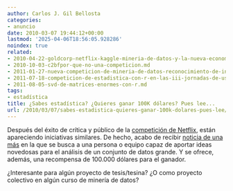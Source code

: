 ```yaml
---
author: Carlos J. Gil Bellosta
categories:
- anuncio
date: 2010-03-07 19:44:12+00:00
lastmod: '2025-04-06T18:56:05.928286'
noindex: true
related:
- 2010-04-22-goldcorp-netflix-kaggle-mineria-de-datos-y-la-nueva-economia.md
- 2010-10-03-c2bfpor-que-no-una-competicion.md
- 2011-01-27-nueva-competicion-de-mineria-de-datos-reconocimiento-de-instrumentos-musicales.md
- 2011-07-18-competicion-de-estadistica-con-r-en-las-iii-jornadas-de-usuarios-de-r.md
- 2011-08-05-svd-de-matrices-enormes-con-r.md
tags:
- estadística
title: ¿Sabes estadística? ¿Quieres ganar 100K dólares? Pues lee...
url: /2010/03/07/sabes-estadistica-quieres-ganar-100k-dolares-pues-lee/
---
```


Después del éxito de crítica y público de la [competición de Netflix](http://www.netflixprize.com/), están apareciendo iniciativas similares. De hecho, acabo de recibir [noticia de una más](https://gw.innocentive.com/ar/disciplineSearch?challenge-order-by=&challenge-sort-by=&viewMode=&challenge-search-text=9231572) en la que se busca a una persona o equipo capaz de aportar ideas novedosas para el análisis de un conjunto de datos grande. Y se ofrece, además, una recompensa de 100.000 dólares para el ganador.

¿Interesante para algún proyecto de tesis/tesina? ¿O como proyecto colectivo en algún curso de minería de datos?